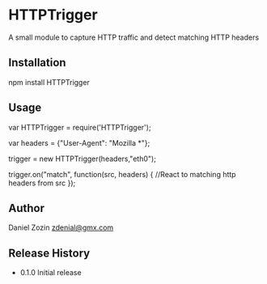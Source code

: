 HTTPTrigger
=========

A small module to capture HTTP traffic and detect matching HTTP headers

## Installation

  npm install HTTPTrigger

## Usage

  var HTTPTrigger = require('HTTPTrigger');

  var headers = {"User-Agent": "Mozilla *"};

  trigger = new HTTPTrigger(headers,"eth0");

  trigger.on("match", function(src, headers) {
      //React to matching http headers from src
  });

## Author

Daniel Zozin <zdenial@gmx.com>

## Release History

* 0.1.0 Initial release
